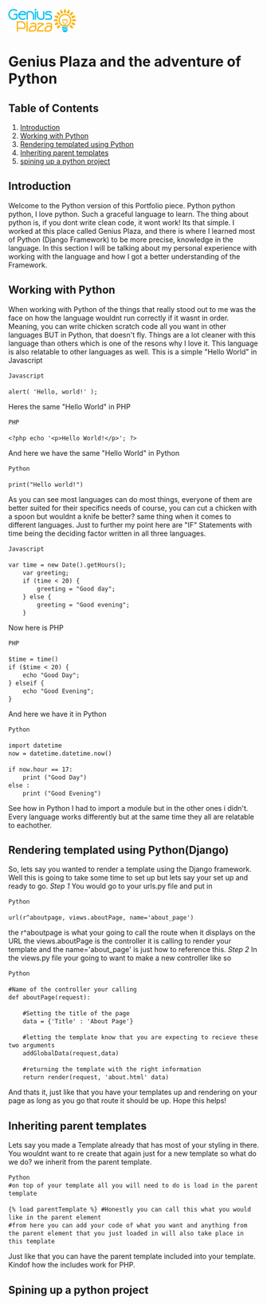 ![brand image](../img/gp-logo.png)
# Genius Plaza and the adventure of Python
## Table of Contents

1. [Introduction](#introduction)
2. [Working with Python](#python)
3. [Rendering templated using Python](#render)
4. [Inheriting parent templates](#inherit)
5. [spining up a python project](#startupPython)

<a name="introduction"></a>
## Introduction
Welcome to the Python version of this Portfolio piece. Python python python, I love python. Such a graceful language to learn. The thing about python is, if you dont write clean code, it wont work! Its that simple. I worked at this place called Genius Plaza, and there is where I learned most of Python (Django Framework) to be more precise, knowledge in the language. In this section I will be talking about my personal experience with working with the language and how I got a better understanding of the Framework.

<a name="python"></a>
## Working with Python 
When working with Python of the things that really stood out to me was the face on how the language wouldnt run correctly if it wasnt in order. Meaning, you can write chicken scratch code all you want in other languages BUT in Python, that doesn't fly. Things are a lot cleaner with this language than others which is one of the resons why I love it. This language is also relatable to other languages as well. This is a simple "Hello World" in Javascript 
```
Javascript

alert( 'Hello, world!' );
```
Heres the same "Hello World" in PHP
```
PHP

<?php echo '<p>Hello World!</p>'; ?> 
```
And here we have the same "Hello World" in Python
```
Python

print("Hello world!")
```

As you can see most languages can do most things, everyone of them are better suited for their specifics needs of course,  you can cut a chicken with a spoon but wouldnt a knife be better? same thing when it comes to different languages. Just to further my point here are "IF" Statements with time being the deciding factor written in all three languages.
```
Javascript

var time = new Date().getHours();
    var greeting;
    if (time < 20) {
        greeting = "Good day";
    } else {
        greeting = "Good evening";
    }
```
Now here is PHP
```
PHP

$time = time()
if ($time < 20) {
    echo "Good Day";
} elseif {
    echo "Good Evening";
}

```
And here we have it in Python
```
Python

import datetime
now = datetime.datetime.now()

if now.hour == 17:
    print ("Good Day")
else :
    print ("Good Evening")
```
See how in Python I had to import a module but in the other ones i didn't. Every language works differently but at the same time they all are relatable to eachother.

<a name="render"></a>
## Rendering templated using Python(Django)
So, lets say you wanted to render a template using the Django framework. Well this is going to take some time to set up but lets say your set up and ready to go. *Step 1* You would go to your urls.py file and put in 
```
Python

url(r^aboutpage, views.aboutPage, name='about_page')
```
the r^aboutpage is what your going to call the route when it displays on the URL
the views.aboutPage is the controller it is calling to render your template
and the name='about_page' is just how to reference this.
*Step 2*
In the views.py file your going to want to make a new controller like so
```
Python

#Name of the controller your calling 
def aboutPage(request):
    
    #Setting the title of the page
    data = {'Title' : 'About Page'}
    
    #letting the template know that you are expecting to recieve these two arguments
    addGlobalData(request,data)
    
    #returning the template with the right information
    return render(request, 'about.html' data)
```
And thats it, just like that you have your templates up and rendering on your page as long as you go that route it should be up. Hope this helps!

<a name="inherit"></a>
## Inheriting parent templates
Lets say you made a Template already that has most of your styling in there. You wouldnt want to re create that again just for a new template so what do we do? we inherit from the parent template.
```
Python
#on top of your template all you will need to do is load in the parent template

{% load parentTemplate %} #Honestly you can call this what you would like in the parent element
#from here you can add your code of what you want and anything from the parent element that you just loaded in will also take place in this template
```
Just like that you can have the parent template included into your template. Kindof how the includes work for PHP.

<a name="startupPython"></a>
## Spining up a python project

